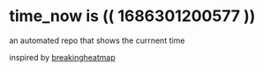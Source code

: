 # time_now is (( 1686301200577 ))

an automated repo that shows the currnent time

inspired by [breakingheatmap](https://github.com/breakingheatmap/breakingheatmap)